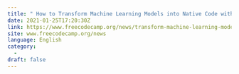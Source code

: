 ```yaml
---
title: " How to Transform Machine Learning Models into Native Code with Zero Dependencies "
date: 2021-01-25T17:20:30Z
link: https://www.freecodecamp.org/news/transform-machine-learning-models-into-native-code-with-zero-dependencies/?utm_medium=RSS&utm_source=news.12bit.vn
site: www.freecodecamp.org/news
language: English
category:
  -   
draft: false
---
```

